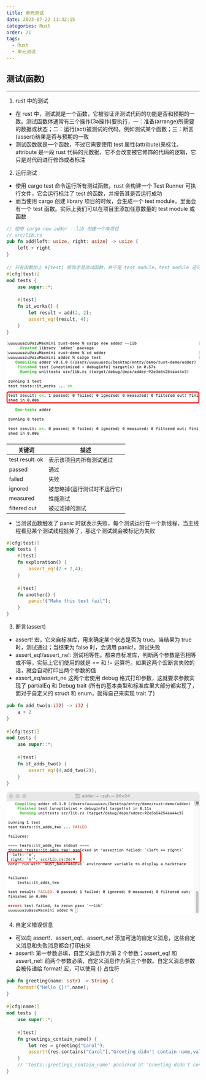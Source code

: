 ```yaml
---
title: 单元测试
date: 2023-07-22 11:32:15
categories: Rust
order: 21
tags:
  - Rust
  - 单元测试
---
```


## 测试(函数)
---
1. rust 中的测试
- 在 rust 中，测试就是一个函数，它被验证非测试代码的功能是否和预期的一致。测试函数体通常有三个操作(3a操作)要执行，一：准备(arrange)所需要的数据或状态；二：运行(act)被测试的代码，例如测试某个函数；三：断言(assert)结果是否与预期的一致
- 测试函数就是一个函数，不过它需要使用 test 属性(attribute)来标注。attribute 是一段 rust 代码的元数据，它不会改变被它修饰的代码的逻辑，它只是对代码进行修饰或者标注

2. 运行测试
- 使用 cargo test 命令运行所有测试函数，rust 会构建一个 Test Runner 可执行文件，它会运行标注了 test 的函数，并报告其是否运行成功
- 而当使用 cargo 创建 library 项目的时候，会生成一个 test module，里面会有一个 test 函数。实际上我们可以在项目里添加任意数量的 test module 或 函数

```rs
// 使用 cargo new adder --lib 创建一个库项目
// src/lib.rs
pub fn add(left: usize, right: usize) -> usize {
    left + right
}

// 只有函数加上 #[test] 修饰才是测试函数，并不是 test module，test module 还可以有普通的函数(非测试函数)
#[cfg(test)]
mod tests {
    use super::*;

    #[test]
    fn it_works() {
        let result = add(2, 2);
        assert_eq!(result, 4);
    }
}
```

![](./img/2493620270.png)

|关键词|描述|
|---|---|
|test result: ok|表示该项目内所有测试通过|
|passed|通过|
|failed|失败|
|ignored|被忽略掉(运行测试时不运行它)|
|measured|性能测试|
|filtered out|被过滤掉的测试|

- 当测试函数触发了 panic 时就表示失败，每个测试运行在一个新线程，当主线程看见某个测试线程挂掉了，那这个测试就会被标记为失败

```rs
#[cfg(test)]
mod tests {
    #[test]
    fn exploration() {
        assert_eq!(2 + 2,4);
    }

    #[test]
    fn another() {
        panic!("Make this test fail");
    }
}
```

3. 断言(assert)
- assert! 宏，它来自标准库，用来确定某个状态是否为 true。当结果为 true 时，测试通过；当结果为 false 时，会调用 panic!，测试失败
- assert_eq!/assert_ne!: 测试相等性。都来自标准库，判断两个参数是否相等或不等，实际上它们使用的就是 == 和 != 运算符。如果这两个宏断言失败的话，就会自动打印出两个参数的值
- assert_eq/assert_ne 这两个宏使用 debug 格式打印参数，这就要求参数实现了 partialEq 和 Debug trait (所有的基本类型和标准库里大部分都实现了，而对于自定义的 struct 和 enum，就得自己来实现 trait 了)

```rs
pub fn add_two(a:i32) -> i32 {
    a + 2
}

#[cfg(test)]
mod tests {
    use super::*;

    #[test]
    fn it_adds_two() {
        assert_eq!(4,add_two(2));
    }
}
```

![](./img/2675962373.png)

4. 自定义错误信息
- 可以向 assert!、assert_eq!、assert_ne! 添加可选的自定义消息，这些自定义消息和失败消息都会打印出来
- assert!: 第一参数必填，自定义消息作为第 2 个参数；assert_eq! 和 assert_ne!: 前两个参数必填，自定义消息作为第三个参数。自定义消息参数会被传递给 format! 宏，可以使用 {} 占位符

```rs
pub fn greeting(name: &str) -> String {
    format!("Hello {}!",name);
}

#[cfg(name)]
mod tests {
    use super::*;

    #[test]
    fn greetings_contain_name() {
        let res = greeting("Carol");
        assert!(res.contains("Carol"),"Greeting didn't contain name,value was {}",res);
    }
    // 'tests::greetings_contain_name' panicked at 'Greeting didn't contain name,value was Hello'
}
```